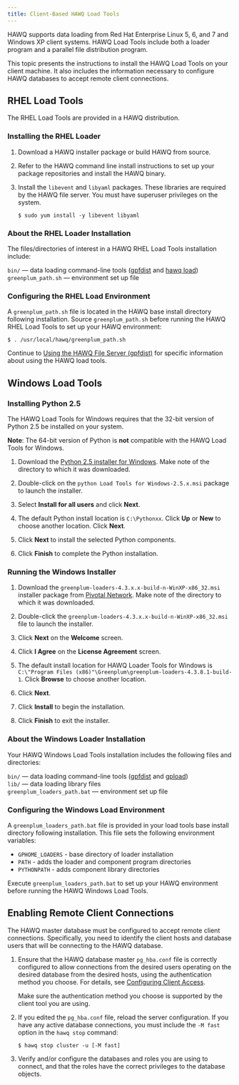 ```yaml
---
title: Client-Based HAWQ Load Tools
---
```


<!--
Licensed to the Apache Software Foundation (ASF) under one
or more contributor license agreements.  See the NOTICE file
distributed with this work for additional information
regarding copyright ownership.  The ASF licenses this file
to you under the Apache License, Version 2.0 (the
"License"); you may not use this file except in compliance
with the License.  You may obtain a copy of the License at

  http://www.apache.org/licenses/LICENSE-2.0

Unless required by applicable law or agreed to in writing,
software distributed under the License is distributed on an
"AS IS" BASIS, WITHOUT WARRANTIES OR CONDITIONS OF ANY
KIND, either express or implied.  See the License for the
specific language governing permissions and limitations
under the License.
-->
HAWQ supports data loading from Red Hat Enterprise Linux 5, 6, and 7 and Windows XP client systems. HAWQ Load Tools include both a loader program and a parallel file distribution program.

This topic presents the instructions to install the HAWQ Load Tools on your client machine. It also includes the information necessary to configure HAWQ databases to accept remote client connections.

## RHEL Load Tools<a id="installloadrunrhel"></a>

The RHEL Load Tools are provided in a HAWQ distribution. 


### Installing the RHEL Loader<a id="installloadrunux"></a>

1. Download a HAWQ installer package or build HAWQ from source.
 
2. Refer to the HAWQ command line install instructions to set up your package repositories and install the HAWQ binary.

3. Install the `libevent` and `libyaml` packages. These libraries are required by the HAWQ file server. You must have superuser privileges on the system.

    ``` shell
    $ sudo yum install -y libevent libyaml
    ```

### About the RHEL Loader Installation<a id="installrhelloadabout"></a>

The files/directories of interest in a HAWQ RHEL Load Tools installation include:

`bin/` — data loading command-line tools ([gpfdist](../../reference/cli/admin_utilities/gpfdist.html) and [hawq load](../../reference/cli/admin_utilities/hawqload.html))   
`greenplum_path.sh` — environment set up file

### Configuring the RHEL Load Environment<a id="installloadrhelcfgenv"></a>

A `greenplum_path.sh` file is located in the HAWQ base install directory following installation. Source `greenplum_path.sh` before running the HAWQ RHEL Load Tools to set up your HAWQ environment:

``` shell
$ . /usr/local/hawq/greenplum_path.sh
```

Continue to [Using the HAWQ File Server (gpfdist)](g-using-the-hawq-file-server--gpfdist-.html) for specific information about using the HAWQ load tools.

## Windows Load Tools<a id="installloadrunwin"></a>

### Installing Python 2.5<a id="installpythonwin"></a>
The HAWQ Load Tools for Windows requires that the 32-bit version of Python 2.5 be installed on your system. 

**Note**: The 64-bit version of Python is **not** compatible with the HAWQ Load Tools for Windows.

1. Download the [Python 2.5 installer for Windows](https://www.python.org/downloads/).  Make note of the directory to which it was downloaded.

2. Double-click on the `python Load Tools for Windows-2.5.x.msi` package to launch the installer.
3. Select **Install for all users** and click **Next**.
4. The default Python install location is `C:\Pythonxx`. Click **Up** or **New** to choose another location. Click **Next**.
5. Click **Next** to install the selected Python components.
6. Click **Finish** to complete the Python installation.


### Running the Windows Installer<a id="installloadrunwin"></a>

1. Download the `greenplum-loaders-4.3.x.x-build-n-WinXP-x86_32.msi` installer package from [Pivotal Network](https://network.pivotal.io/products/pivotal-gpdb). Make note of the directory to which it was downloaded.
 
2. Double-click the `greenplum-loaders-4.3.x.x-build-n-WinXP-x86_32.msi` file to launch the installer.
3. Click **Next** on the **Welcome** screen.
4. Click **I Agree** on the **License Agreement** screen.
5. The default install location for HAWQ Loader Tools for Windows is `C:\"Program Files (x86)"\Greenplum\greenplum-loaders-4.3.8.1-build-1`. Click **Browse** to choose another location.
6. Click **Next**.
7. Click **Install** to begin the installation.
8. Click **Finish** to exit the installer.

    
### About the Windows Loader Installation<a id="installloadabout"></a>
Your HAWQ Windows Load Tools installation includes the following files and directories:

`bin/` — data loading command-line tools ([gpfdist](http://gpdb.docs.pivotal.io/4380/client_tool_guides/load/unix/gpfdist.html) and [gpload](http://gpdb.docs.pivotal.io/4380/client_tool_guides/load/unix/gpload.html))  
`lib/` — data loading library files  
`greenplum_loaders_path.bat` — environment set up file


### Configuring the Windows Load Environment<a id="installloadcfgenv"></a>

A `greenplum_loaders_path.bat` file is provided in your load tools base install directory following installation. This file sets the following environment variables:

- `GPHOME_LOADERS` - base directory of loader installation
- `PATH` - adds the loader and component program directories
- `PYTHONPATH` - adds component library directories

Execute `greenplum_loaders_path.bat` to set up your HAWQ environment before running the HAWQ Windows Load Tools.
 

## Enabling Remote Client Connections<a id="installloadenableclientconn"></a>
The HAWQ master database must be configured to accept remote client connections.  Specifically, you need to identify the client hosts and database users that will be connecting to the HAWQ database.

1. Ensure that the HAWQ database master `pg_hba.conf` file is correctly configured to allow connections from the desired users operating on the desired database from the desired hosts, using the authentication method you choose. For details, see [Configuring Client Access](../../clientaccess/client_auth.html#topic2).

    Make sure the authentication method you choose is supported by the client tool you are using.
    
2. If you edited the `pg_hba.conf` file, reload the server configuration. If you have any active database connections, you must include the `-M fast` option in the `hawq stop` command:

    ``` shell
    $ hawq stop cluster -u [-M fast]
    ```
   

3. Verify and/or configure the databases and roles you are using to connect, and that the roles have the correct privileges to the database objects.